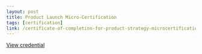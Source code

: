 ```yaml
---
layout: post
title: Product Launch Micro-Certification
tags: [certification]
link: /certificate-of-completion-for-product-strategy-microcertification.pdf
---
```


<a href="/certificate-of-completion-for-product-strategy-microcertification.pdf" target="_blank">View credential</a>